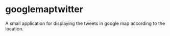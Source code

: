 # googlemaptwitter
 A small application for displaying the tweets in google map according to the location.
 
